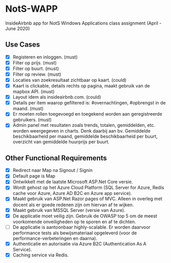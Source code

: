 # NotS-WAPP
InsideAirbnb app for NotS Windows Applications class assignment (April - June 2020)

## Use Cases
- [X] Registeren en inloggen. (must)
- [X] Filter op prijs. (must)
- [X] Filter op buurt. (must)
- [X] Filter op review. (must)
- [X] Locaties van zoekresultaat zichtbaar op kaart. (could)
- [X] Kaart is clickable, details rechts op pagina, maakt gebruik van de mapbox API. (must)
- [X] Layout idem als insideairbnb.com. (could)
- [X] Details per item waarop gefiltered is: #overnachtingen, #opbrengst in de maand. (must)
- [X] Er moeten rollen toegevoegd en toegekend worden aan geregistreerde gebruikers. (must)
- [X] Admin panel met resultaten zoals trends, totalen, gemiddelden, etc. worden weergegeven in charts. Denk daarbij aan bv. Gemiddelde beschikbaarheid per maand, gemiddelde beschikbaarheid per buurt, overzicht van gemiddelde huurprijs per buurt.

## Other Functional Requirements
- [X] Redirect naar Map na Signout / Signin
- [X] Default page is Map
- [X] Ontwikkelt met de laatste Microsoft ASP.Net Core versie.
- [X] Wordt gehost op het Azure Cloud Platform (SQL Server for Azure, Redis cache voor Azure, Azure AD B2C en Azure app service).
- [X] Maakt gebruik van ASP.Net Razor pages of MVC. Alleen in overleg met docent als er goede redenen zijn om hiervan af te wijken.
- [X] Maakt gebruik van MSSQL Server (versie van Azure).
- [X] De applicatie moet veilig zijn. Gebruik de OWASP top 5 om de meest voorkomende onveiligheden op te sporen en af te dichten.
- [ ] De applicatie is aantoonbaar highly-scalable. Er worden daarvoor performance tests als bewijsmateriaal opgeleverd (voor de performance-verbeteringen en daarna).
- [X] Authenticatie en autorisatie via Azure B2C (Authentication As A Service).
- [X] Caching service via Redis.
